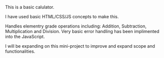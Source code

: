 This is a basic calulator.

I have used basic HTML/CSS/JS concepts to make this.

Handles elementry grade operations including: Addition, Subtraction, Multiplication and Division. Very basic error handling has been implimented into the JavaScript. 

I will be expanding on this mini-project to improve and expand scope and functionalities.
